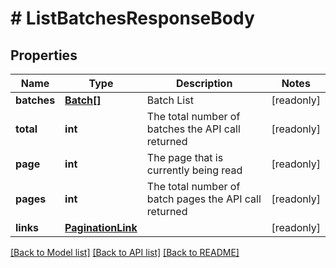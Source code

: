 # # ListBatchesResponseBody

## Properties

Name | Type | Description | Notes
------------ | ------------- | ------------- | -------------
**batches** | [**Batch[]**](Batch.md) | Batch List | [readonly] 
**total** | **int** | The total number of batches the API call returned | [readonly] 
**page** | **int** | The page that is currently being read | [readonly] 
**pages** | **int** | The total number of batch pages the API call returned | [readonly] 
**links** | [**PaginationLink**](PaginationLink.md) |  | [readonly] 

[[Back to Model list]](../../README.md#documentation-for-models) [[Back to API list]](../../README.md#documentation-for-api-endpoints) [[Back to README]](../../README.md)


